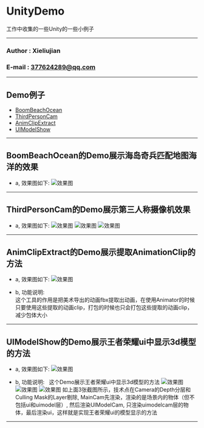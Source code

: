 # UnityDemo
工作中收集的一些Unity的一些小例子
****
### Author : Xieliujian
### E-mail : 377624289@qq.com
****
## Demo例子
* [BoomBeachOcean](#Demo1)
* [ThirdPersonCam](#Demo2)
* [AnimClipExtract](#Demo3)
* [UIModelShow](#Demo4)
****

<h2 id="Demo1">BoomBeachOcean的Demo展示海岛奇兵匹配地图海洋的效果</h2>

* a, 效果图如下:
![效果图](https://github.com/xieliujian/UnityDemo/blob/master/Snapshot/BoomBeachOcean/Ocean.png)
****

<h2 id="Demo2">ThirdPersonCam的Demo展示第三人称摄像机效果</h2>

* a, 效果图如下:
![效果图](https://github.com/xieliujian/UnityDemo/blob/master/Snapshot/ThirdPersonCam/Screenshot_2017-05-24-22-54-15_com.FengShen.Third.png)
![效果图](https://github.com/xieliujian/UnityDemo/blob/master/Snapshot/ThirdPersonCam/Screenshot_2017-05-24-22-54-23_com.FengShen.Third.png)
![效果图](https://github.com/xieliujian/UnityDemo/blob/master/Snapshot/ThirdPersonCam/Screenshot_2017-05-24-22-54-43_com.FengShen.Third.png)
****

<h2 id="Demo3">AnimClipExtract的Demo展示提取AnimationClip的方法</h2>

* a, 效果图如下:
![效果图](https://github.com/xieliujian/UnityDemo/blob/master/Snapshot/AnimClipExtract/AnimClipExtract.png)

* b, 功能说明:  
这个工具的作用是把美术导出的动画fbx提取出动画，在使用Animator的时候只要使用这些提取的动画clip，打包的时候也只会打包这些提取的动画clip，减少包体大小
****

<h2 id="Demo4">UIModelShow的Demo展示王者荣耀ui中显示3d模型的方法</h2>

* a, 效果图如下:
![效果图](https://github.com/xieliujian/UnityDemo/blob/master/Snapshot/UIModelShow/UIModelShow.png)

* b, 功能说明:  
这个Demo展示王者荣耀ui中显示3d模型的方法
![效果图](https://github.com/xieliujian/UnityDemo/blob/master/Snapshot/UIModelShow/MainCam.png)
![效果图](https://github.com/xieliujian/UnityDemo/blob/master/Snapshot/UIModelShow/UIModelCam.png)
![效果图](https://github.com/xieliujian/UnityDemo/blob/master/Snapshot/UIModelShow/UICam.png)
如上面3张截图所示，技术点在Camera的Depth分层和Culling Mask的Layer剔除, MainCam先渲染，渲染的是场景内的物体（但不包括ui和uimodel层）, 然后渲染UIModelCam, 只渲染uimodelcam层的物体，最后渲染ui，这样就是实现王者荣耀ui的模型显示的方法
****
